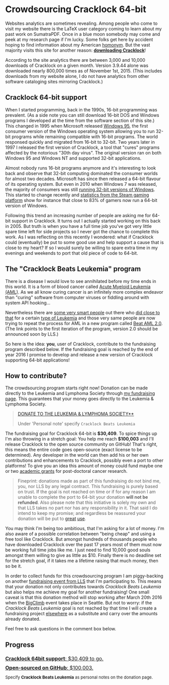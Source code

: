 <script type="text/javascript">
var metadata = { 
    entryId : 'cracklock-beats-leukemia',
    postDate : '2015-12-01T00:00:00-08:00',
    blogVersion : 2
};
</script>

# Crowdsourcing Cracklock 64-bit


Websites analytics are sometimes revealing. Among people who come to visit my website there is the LaTeX user category coming to learn about my past work on SumatraPDF. Once in a blue moon somebody may come and peek at my research page if I'm lucky. Some folks get here by accident hoping to find information about my American [homonym](https://en.wikipedia.org/wiki/William_Blum). But the vast majority visits this site for another reason: [**downloading Cracklock**](../software/cracklock/index.html)! 

According to the site analytics there are between 3,000 and 10,000 downloads of Cracklock on a given month. Version 3.9.44 alone was downloaded nearly 800,000 times as of November 1st, 2015. (This includes downloads from my website alone, I do not have analytics from other software cataloging sites mirroring Cracklock.)
 
## Cracklock 64-bit support

When I started programming, back in the 1990s, 16-bit programming was prevalent. (As a side note you can still download 16-bit DOS and Windows programs I developed at the time from the software section of this site.) This changed in 1995 when Microsoft released [Windows 95](https://en.wikipedia.org/wiki/Windows_95), the first consumer version of the Windows operating system allowing you to run 32-bit programs while remaining compatible with 16-bit programs. The world responsed quickly and migrated from 16-bit to 32-bit. Two years later in 1997  I released the first version of Cracklock, a tool that "cures" programs affected by the notorious "30th day virus". 
The original version ran on both Windows 95 and Windows NT and supported 32-bit applications. 

Almost nobody runs 16-bit programs anymore and it's interesting to look back and observe that 32-bit computing dominated the consumer worlds for almost two decades. Microsoft has since then released a 64-bit flavour of its operating system. But even in 2010 when Windows 7 was released, the majority of consumers was still [running 32-bit versions of Windows](http://blogs.windows.com/windowsexperience/2010/07/08/64-bit-momentum-surges-with-windows-7/). This started to change recently and [statistics from the Steam gaming platform](http://store.steampowered.com/hwsurvey) show for instance that close to 83% of gamers now run a 64-bit version of Windows.

Following this trend an increasing number of people are asking me for 64-bit support in Cracklock. It turns out I actually started working on this back in 2005. But truth is when you have a full time job you've got very little spare time left for side projects so I never got the chance to complete this work.
As I was reflecting on this recently I wondered: what if Cracklock could (eventually) be put to some good use and help support a cause that is close to my heart? If so I would surely be willing to spare extra time in my evenings and weekends to port that old piece of code to 64-bit. 

## The "Cracklock Beats Leukemia" program
There is a disease I would love to see annihilated before my time ends in this world. It is a form of blood cancer called [Acute Myeloid Leukemia (AML)](https://www.lls.org/leukemia/acute-myeloid-leukemia?src1=20032&src2=). As we all know curing cancer is an infinitely more complex endeavor than "curing" software from computer viruses or fiddling around with system API hooking...

Nevertheless there are [some very smart people](http://www.cmleukemia.com/dr-brian-druker.html) out there who [did close to that](http://www.nature.com/scitable/topicpage/Gleevec-the-Breakthrough-in-Cancer-Treatment-565) for a certain [type of Leukemia](https://en.wikipedia.org/wiki/Chronic_myelogenous_leukemia) and those very same people are now trying to repeat the process for AML in a new program called [Beat AML 2.0](http://www.lls.org/beat-aml). (The link points to the first iteration of the program, version 2.0 should be announced soon by LLS.)

So here is the idea: **you**, user of Cracklock, contribute to the fundraising program described below. If the fundraising goal is reached by the end of year 2016 I promise to develop and release a new version of Cracklock supporting 64-bit applications! 

  
## How to contribute?

The crowdsourcing program starts right now! Donation can be made directly to the Leukemia and Lymphoma Society through [my fundraising page](http://www.llswa.org/site/TR/Events/BigClimb?px=1696060&pg=personal&fr_id=1510). This guarantees that your money goes directly to the Leukemia & Lymphoma Society.

> [DONATE TO THE LEUKEMIA & LYMPHOMA SOCIETY**](https://secure3.convio.net/llswa/site/Donation2?df_id=2220&PROXY_ID=1696060&PROXY_TYPE=20&FR_ID=1510)
>
> Under 'Personal note' specify `Cracklock Beats Leukemia` 
>

The fundraising goal for Cracklock 64-bit is **$30,409**. To spice things up I'm also throwing in a stretch goal: You help me reach **\$100,003** and I'll release Cracklock to the open source community on GitHub! That's right, this means the entire code goes open-source (exact license to be determined). Any developer in the world can then add his or her own contributions and enhancements to Cracklock, possibly even a port to other platforms!
To give you an idea this amount of money could fund maybe one or two [academic grants](http://www.lls.org/research/career-development-program?src1=22051&src2=) for post-doctoral cancer research.


> Fineprint: donations made as part of this fundraising do not bind me, you, nor LLS by any legal contract. This fundraising is purely based on trust. If the goal is not reached on time or if for any reason I am unable to complete the port to 64-bit your donation **will not be refunded**. Also please note that this initiative is solely my own and that LLS takes no part nor has any responsibility in it.
That said I do intend to keep my promise; and regardless be reassured your donation will be put to [great](http://www.lls.org/academic-grants) [use](http://www.lls.org/therapy-acceleration-program).

You may think I'm being too ambitious, that I'm asking for a lot of money. 
I'm also aware of a possible correlation between "being cheap" and using a free tool like Cracklock. 
But amongst hundreds of thousands people who have downloaded Cracklock over the past 17 years most of them must now be working full time jobs like me. I just need to find 10,000 good souls amongst them willing to give as little as \$10. 
Finally there is no deadline set for the stretch goal, if it takes me a lifetime raising that much money, then so be it. 

In order to collect funds for this crowdsourcing program I am piggy-backing on another [fundraising event from LLS](http://www.llswa.org/site/TR/Events/BigClimb?px=1696060&pg=personal&fr_id=1510) that I'm participating to. This means that your donation not only contributes towards _Cracklock Beats Leukemia_ but also helps me achieve my goal for another fundraising! One small caveat is that this donation method will stop working after March 20th 2016 when the [BigClimb](http://www.llswa.org/site/PageNavigator/bc_home.html) event takes place in Seattle. But not to worry: if the _Cracklock Beats Leukemia_ goal is not reached by that time I will create a fundraising project [elsewhere](http://www.ulule.com/) as a substitute and carry over the amounts already donated.

Feel free to ask questions in the comment box below.

## Progress

<div class="progress progress-striped" 
style="width:500px; height:65px; margin-bottom:0px;">
    <div class="progress-bar" role="progressbar" style="width: .5%; font-size:medium; line-height:1.8">
      <a href="https://secure3.convio.net/llswa/site/Donation2?df_id=2220&PROXY_ID=1696060&PROXY_TYPE=20&FR_ID=1510">
      <div style="width:500px">
        <b>Cracklock 64bit support</b>: $30,409 to go.
        <br/>
        <b>Open-sourced on GitHub</b>: $100,003.
      </div> 
      </a>
    </div>
</div>
<div style="font-size:small; width:500px">
Specify <b>Cracklock Beats Leukemia</b> as  personal notes on the donation page.</i>
</div>
